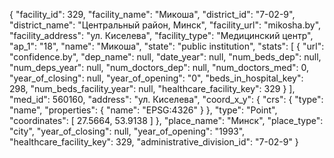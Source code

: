 {
    "facility_id": 329,
    "facility_name": "Микоша",
    "district_id": "7-02-9",
    "district_name": "Центральный район, Минск",
    "facility_url": "mikosha.by",
    "facility_address": "ул. Киселева",
    "facility_type": "Медицинский центр",
    "ap_1": "18",
    "name": "Микоша",
    "state": "public institution",
    "stats": [
        {
            "url": "confidence.by",
            "dep_name": null,
            "date_year": null,
            "num_beds_dep": null,
            "num_deps_year": null,
            "num_doctors_dep": null,
            "num_doctors_med": 0,
            "year_of_closing": null,
            "year_of_opening": "0",
            "beds_in_hospital_key": 298,
            "num_beds_facility_year": null,
            "healthcare_facility_key": 329
        }
    ],
    "med_id": 560160,
    "address": "ул. Киселева",
    "coord_x_y": {
        "crs": {
            "type": "name",
            "properties": {
                "name": "EPSG:4326"
            }
        },
        "type": "Point",
        "coordinates": [
            27.5664,
            53.9138
        ]
    },
    "place_name": "Минск",
    "place_type": "city",
    "year_of_closing": null,
    "year_of_opening": "1993",
    "healthcare_facility_key": 329,
    "administrative_division_id": "7-02-9"
}